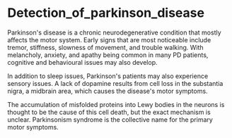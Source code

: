 # Detection_of_parkinson_disease

Parkinson's disease is a chronic neurodegenerative condition that mostly affects the motor system. Early signs that are most noticeable include tremor, stiffness, slowness of movement, and trouble walking. With melancholy, anxiety, and apathy being common in many PD patients, cognitive and behavioural issues may also develop. 

In addition to sleep issues, Parkinson's patients may also experience sensory issues. A lack of dopamine results from cell loss in the substantia nigra, a midbrain area, which causes the disease's motor symptoms. 

The accumulation of misfolded proteins into Lewy bodies in the neurons is thought to be the cause of this cell death, but the exact mechanism is unclear. Parkinsonism syndrome is the collective name for the primary motor symptoms.
